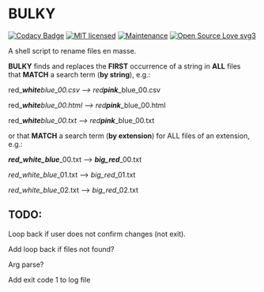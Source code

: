 # BULKY 

[![Codacy Badge](https://api.codacy.com/project/badge/Grade/fb82654b6fd24aa0b37fe1cd9e0275c1)](https://www.codacy.com/app/marshki/BULKY?utm_source=github.com&amp;utm_medium=referral&amp;utm_content=marshki/BULKY&amp;utm_campaign=Badge_Grade)
[![MIT licensed](https://img.shields.io/badge/license-MIT-blue.svg)](https://raw.githubusercontent.com/hyperium/hyper/master/LICENSE)
[![Maintenance](https://img.shields.io/badge/Maintained%3F-yes-green.svg)](https://GitHub.com/Naereen/StrapDown.js/graphs/commit-activity)
[![Open Source Love svg3](https://badges.frapsoft.com/os/v3/open-source.svg?v=103)](https://github.com/ellerbrock/open-source-badges/)

A shell script to rename files en masse. 

**BULKY** finds and replaces the **FIRST** occurrence of a string in **ALL** files  
that **MATCH** a search term (__by string__), e.g.:  

red_**_white_**_blue_00.csv --> red_**_pink_**_blue_00.csv

red_**_white_**_blue_00.html --> red_**_pink_**_blue_00.html 

red_**_white_**_blue_00.txt --> red_**_pink_**_blue_00.txt 

or that **MATCH** a search term (__by extension__) for ALL files of an extension, e.g.: 

**_red_white_blue_**_00.txt --> **_big_red_**_00.txt

*red_white_blue*_01.txt --> *big_red*_01.txt

*red_white_blue*_02.txt --> *big_red*_02.txt 

## TODO: 

Loop back if user does not confirm changes (not exit). 

Add loop back if files not found? 

Arg parse? 

Add exit code 1 to log file 
